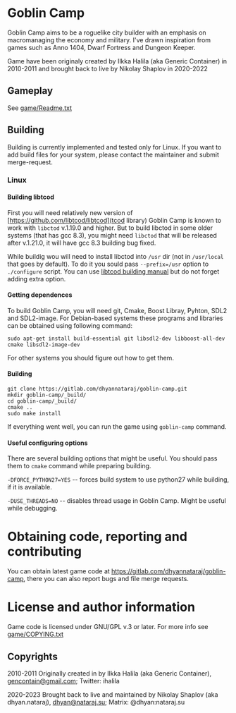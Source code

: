 # Goblin Camp

Goblin Camp aims to be a roguelike city builder with an emphasis on
macromanaging the economy and military. I've drawn inspiration from games
such as Anno 1404, Dwarf Fortress and Dungeon Keeper.

Game have been originaly created by Ilkka Halila (aka  Generic Container) in
2010-2011 and brought back to live by Nikolay Shaplov in 2020-2022

## Gameplay

See [game/Readme.txt](game/Readme.txt)

## Building

Building is currently implemented and tested only for Linux. If you want to
add build files for your system, please contact the maintainer and submit merge-request.

### Linux

#### Building libtcod

First you will need relatively new version of [https://github.com/libtcod/libtcod](tcod library)
Goblin Camp is known to work with `libctod` v.1.19.0 and higher. But to build libctod in some older
systems (that has gcc 8.3), you might need `libctod` that will be released after v.1.21.0,
it will have gcc 8.3 building bug fixed.

While buildig wou will need to install libctod into `/usr` dir (not in `/usr/local` that goes by
default). To do it you sould pass  `--prefix=/usr` option to  `./configure` script. You can use
[libtcod building manual](https://github.com/libtcod/libtcod/blob/main/buildsys/autotools/README.md)
but do not forget adding extra option.

#### Getting dependences

To build Goblin Camp, you will need git, Cmake, Boost Libray, Pyhton, SDL2 and SDL2-image. For Debian-based
systems these programs and libraries can be obtained using following command:

```
sudo apt-get install build-essential git libsdl2-dev libboost-all-dev cmake libsdl2-image-dev
```

For other systems you should figure out how to get them.

#### Building

```
git clone https://gitlab.com/dhyannataraj/goblin-camp.git
mkdir goblin-camp/_build/
cd goblin-camp/_build/
cmake ..
sudo make install
```

If everything went well, you can run the game using `goblin-camp` command.

#### Useful configuring options

There are several building options that might be useful. You should pass them to `cmake` command
while preparing building.

`-DFORCE_PYTHON27=YES` -- forces build system to use python27 while building, if it is available.

`-DUSE_THREADS=NO` -- disables thread usage in Goblin Camp. Might be useful while debugging.


# Obtaining code, reporting and contributing

You can obtain latest game code at https://gitlab.com/dhyannataraj/goblin-camp, there you can also
report bugs and file merge requests.

# License and author information

Game code is licensed under GNU/GPL v.3 or later. For more info see  [game/COPYING.txt](game/COPYING.txt)

## Copyrights

2010-2011 Originally created in by Ilkka Halila (aka Generic Container), gencontain@gmail.com; Twitter: ihalila

2020-2023 Brought back to live and maintained by Nikolay Shaplov (aka dhyan.nataraj), dhyan@nataraj.su; Matrix: @dhyan:nataraj.su
